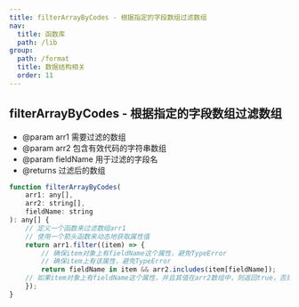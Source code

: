 ```yaml
---
title: filterArrayByCodes - 根据指定的字段数组过滤数组
nav:
  title: 函数库
  path: /lib
group:
  path: /format
  title: 数据结构相关
  order: 11
---
```



## filterArrayByCodes - 根据指定的字段数组过滤数组


 * @param arr1 需要过滤的数组
 * @param arr2 包含有效代码的字符串数组
 * @param fieldName 用于过滤的字段名
 * @returns 过滤后的数组



```js
function filterArrayByCodes(
    arr1: any[],
    arr2: string[],
    fieldName: string
): any[] {
    // 定义一个函数来过滤数组arr1
    // 使用一个箭头函数来动态地获取属性值
    return arr1.filter((item) => {
        // 确保item对象上有fieldName这个属性，避免TypeError
        // 确保item上有该属性，避免TypeError
        return fieldName in item && arr2.includes(item[fieldName]);
    // 如果item对象上有fieldName这个属性，并且其值在arr2数组中，则返回true，否则返回false
    });
}

```
